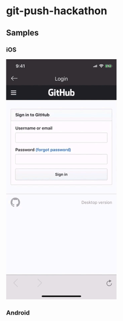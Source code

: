 # git-push-hackathon

## Samples
### iOS
<img src="./assets/sample_ios.gif" alt="GitHub Client Sample iOS" width="300">

### Android